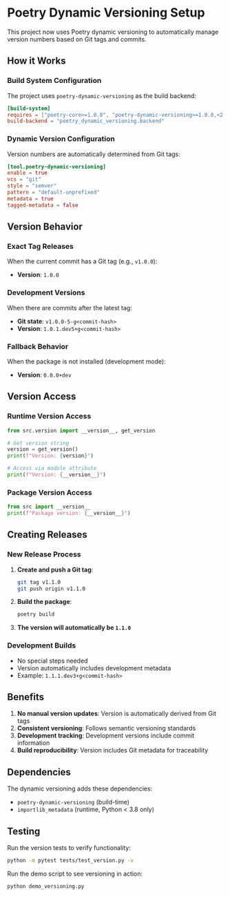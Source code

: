 # Poetry Dynamic Versioning Setup

This project now uses Poetry dynamic versioning to automatically manage version numbers based on Git tags and commits.

## How it Works

### Build System Configuration
The project uses `poetry-dynamic-versioning` as the build backend:

```toml
[build-system]
requires = ["poetry-core>=1.0.0", "poetry-dynamic-versioning>=1.0.0,<2.0.0"]
build-backend = "poetry_dynamic_versioning.backend"
```

### Dynamic Version Configuration
Version numbers are automatically determined from Git tags:

```toml
[tool.poetry-dynamic-versioning]
enable = true
vcs = "git"
style = "semver"
pattern = "default-unprefixed"
metadata = true
tagged-metadata = false
```

## Version Behavior

### Exact Tag Releases
When the current commit has a Git tag (e.g., `v1.0.0`):
- **Version**: `1.0.0`

### Development Versions
When there are commits after the latest tag:
- **Git state**: `v1.0.0-5-g<commit-hash>`
- **Version**: `1.0.1.dev5+g<commit-hash>`

### Fallback Behavior
When the package is not installed (development mode):
- **Version**: `0.0.0+dev`

## Version Access

### Runtime Version Access
```python
from src.version import __version__, get_version

# Get version string
version = get_version()
print(f"Version: {version}")

# Access via module attribute
print(f"Version: {__version__}")
```

### Package Version Access
```python
from src import __version__
print(f"Package version: {__version__}")
```

## Creating Releases

### New Release Process
1. **Create and push a Git tag**:
   ```bash
   git tag v1.1.0
   git push origin v1.1.0
   ```

2. **Build the package**:
   ```bash
   poetry build
   ```

3. **The version will automatically be `1.1.0`**

### Development Builds
- No special steps needed
- Version automatically includes development metadata
- Example: `1.1.1.dev3+g<commit-hash>`

## Benefits

1. **No manual version updates**: Version is automatically derived from Git tags
2. **Consistent versioning**: Follows semantic versioning standards
3. **Development tracking**: Development versions include commit information
4. **Build reproducibility**: Version includes Git metadata for traceability

## Dependencies

The dynamic versioning adds these dependencies:
- `poetry-dynamic-versioning` (build-time)
- `importlib_metadata` (runtime, Python < 3.8 only)

## Testing

Run the version tests to verify functionality:
```bash
python -m pytest tests/test_version.py -v
```

Run the demo script to see versioning in action:
```bash
python demo_versioning.py
```